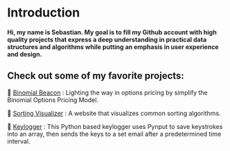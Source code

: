 # Introduction

#### Hi, my name is Sebastian. My goal is to fill my Github account with high quality projects that express a deep understanding in practical data structures and algorithms while putting an emphasis in user experience and design.

## Check out some of my favorite projects:

💚 [Binomial Beacon](https://github.com/Sebastian-git/BinomialBeacon) : Lighting the way in options pricing by simplify the Binomial Options Pricing Model.

💚 [Sorting Visualizer](https://github.com/Sebastian-git/VisualSorting) : A website that visualizes common sorting algorithms.

💚 [Keylogger](https://github.com/Sebastian-git/KeyLogger) : This Python based keylogger uses Pynput to save keystrokes into an array, then sends the keys to a set email after a predetermined time interval.
